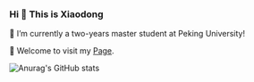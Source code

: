 ### Hi 👋 This is Xiaodong

<!--
**Wang-xd1899/Wang-xd1899** is a ✨ _special_ ✨ repository because its `README.md` (this file) appears on your GitHub profile.

Here are some ideas to get you started:
-->
🔭 I’m currently a two-years master student at Peking University!

🌱 Welcome to visit my [Page](https://wang-xiaodong1899.github.io).

![Anurag's GitHub stats](https://github-readme-stats.vercel.app/api?username=Wang-xiaodong1899&show_icons=true&theme=merko)
